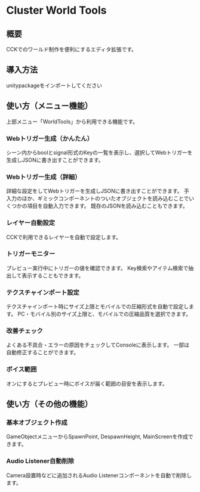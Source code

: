 # Cluster World Tools
## 概要
CCKでのワールド制作を便利にするエディタ拡張です。

## 導入方法
unitypackageをインポートしてください

## 使い方（メニュー機能）
上部メニュー「WorldTools」から利用できる機能です。

### Webトリガー生成（かんたん）
シーン内からboolとsignal形式のKeyの一覧を表示し、選択してWebトリガーを生成しJSONに書き出すことができます。

### Webトリガー生成（詳細）
詳細な設定をしてWebトリガーを生成しJSONに書き出すことができます。
手入力のほか、ギミックコンポーネントのついたオブジェクトを読み込むことでいくつかの項目を自動入力できます。
既存のJSONを読み込むこともできます。

### レイヤー自動設定
CCKで利用できるレイヤーを自動で設定します。

### トリガーモニター
プレビュー実行中にトリガーの値を確認できます。
Key検索やアイテム検索で抽出して表示することもできます。

### テクスチャインポート設定
テクスチャインポート時にサイズ上限とモバイルでの圧縮形式を自動で設定します。
PC・モバイル別のサイズ上限と、モバイルでの圧縮品質を選択できます。

### 改善チェック
よくある不具合・エラーの原因をチェックしてConsoleに表示します。
一部は自動修正することができます。

### ボイス範囲
オンにするとプレビュー時にボイスが届く範囲の目安を表示します。

## 使い方（その他の機能）

### 基本オブジェクト作成
GameObjectメニューからSpawnPoint, DespawnHeight, MainScreenを作成できます。

### Audio Listener自動削除
Camera設置時などに追加されるAudio Listenerコンポーネントを自動で削除します。
